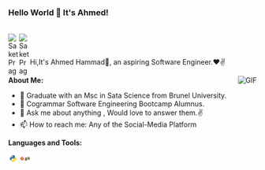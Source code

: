### Hello World 👋 It's Ahmed!

<br/>


<a href="https://www.linkedin.com/in/hammad-ahmed-354032173/">
<img align="left" alt="Saket Prag" width="22px" src="https://cdn.jsdelivr.net/npm/simple-icons@v3/icons/linkedin.svg" />
</a>
<a href="https://www.instagram.com/hammadahmed154/">
<img align="left" alt="Saket Prag" width="22px" src="https://cdn.jsdelivr.net/npm/simple-icons@v3/icons/instagram.svg" />
</a>
<br />

<br />

Hi,It's Ahmed Hammad🙌, an aspiring Software Engineer.❤✌


<img align="right" alt="GIF" src="https://media.giphy.com/media/USV0ym3bVWQJJmNu3N/giphy.gif" />


**About Me:**

- 🔭 Graduate with an Msc in Sata Science from Brunel University.
- 🌱 Cogrammar Software Engineering Bootcamp Alumnus.
- 💬 Ask me about anything , Would love to answer them.✌
- 📫 How to reach me: Any of the Social-Media Platform 

**Languages and Tools:**

<code><img height="20" src="https://raw.githubusercontent.com/github/explore/80688e429a7d4ef2fca1e82350fe8e3517d3494d/topics/python/python.png"></code>
<code><img height="20" src="https://raw.githubusercontent.com/github/explore/80688e429a7d4ef2fca1e82350fe8e3517d3494d/topics/git/git.png"></code>



